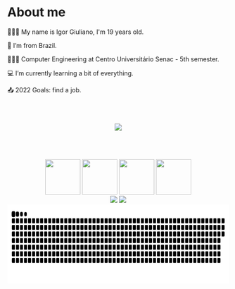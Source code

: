 # About me
    
   🚶🏻‍♂️   My name is Igor Giuliano, I'm 19 years old.

   🏡  I’m from Brazil.

   👨🏻‍🎓  Computer Engineering at Centro Universitário Senac - 5th semester.

   💻  I’m currently learning a bit of everything.

   📤  2022 Goals: find a job.
      

<div align="center">
   <br></br>
   
   <a href="https://linkedin.com/in/igor-giuliano" target="_blank"><img src="https://img.shields.io/badge/-LinkedIn-%230077B5?style=for-the-badge&logo=linkedin&logoColor=white" target="_blank"></a>   
    
   <br></br>
   
   <div>
    <img height="80em" width="80em" src="https://cdn.jsdelivr.net/gh/devicons/devicon/icons/git/git-original.svg" />
    <img height="80em" width="80em" src="https://cdn.jsdelivr.net/gh/devicons/devicon/icons/c/c-original.svg" />
    <img height="80em" width="80em" src="https://cdn.jsdelivr.net/gh/devicons/devicon/icons/javascript/javascript-original.svg" />
    <img height="80em" width="80em" src="https://cdn.jsdelivr.net/gh/devicons/devicon/icons/nodejs/nodejs-original.svg" />
   </div>
      
   <div>  
      <img height="180em" src="https://github-readme-stats.vercel.app/api/top-langs/?username=IgorGiuliano&theme=tokyonight&layout=compact&hide_border=true"/>
      <img height="180em" src="https://github-readme-stats.vercel.app/api?username=IgorGiuliano&count_private=true&theme=tokyonight&show_icons=true&hide_border=true"/>
      <img height="180em" src="https://raw.githubusercontent.com/IgorGiuliano/IgorGiuliano/output/github-contribution-grid-snake.svg"/> 
   </div>
      
      
</div>

   
<!--  <a href="https://www.youtube.com/seu-canal-youtube-aqui" target="_blank"><img src="https://img.shields.io/badge/YouTube-FF0000?style=for-the-badge&logo=youtube&logoColor=white" target="_blank"></a>
      <a href = "mailto:contato@igor.andrade07@gmail.com"><img src="https://img.shields.io/badge/Gmail-D14836?style=for-the-badge&logo=gmail&logoColor=white" target="_blank"></a>
      <a href="https://instagram.com/seu-usuário-instagram-aqui" target="_blank"><img src="https://img.shields.io/badge/-Instagram-%23E4405F?style=for-the-badge&logo=instagram&logoColor=white" target="_blank"></a>
 -->

